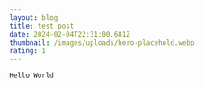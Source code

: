 ```yaml
---
layout: blog
title: test post
date: 2024-02-04T22:31:00.681Z
thumbnail: /images/uploads/hero-placehold.webp
rating: 1
---
```

`Hello World`
